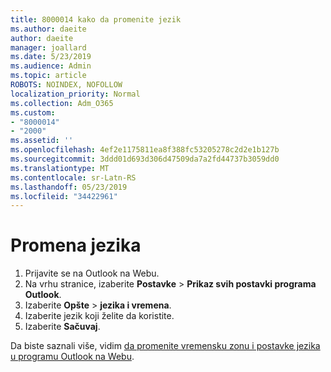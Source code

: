 ```yaml
---
title: 8000014 kako da promenite jezik
ms.author: daeite
author: daeite
manager: joallard
ms.date: 5/23/2019
ms.audience: Admin
ms.topic: article
ROBOTS: NOINDEX, NOFOLLOW
localization_priority: Normal
ms.collection: Adm_O365
ms.custom:
- "8000014"
- "2000"
ms.assetid: ''
ms.openlocfilehash: 4ef2e1175811ea8f388fc53205278c2d2e1b127b
ms.sourcegitcommit: 3ddd01d693d306d47509da7a2fd44737b3059dd0
ms.translationtype: MT
ms.contentlocale: sr-Latn-RS
ms.lasthandoff: 05/23/2019
ms.locfileid: "34422961"
---
```

# <a name="change-language"></a>Promena jezika

1.    Prijavite se na Outlook na Webu.
2. Na vrhu stranice, izaberite **Postavke** > **Prikaz svih postavki programa Outlook**.
3. Izaberite **Opšte** > **jezika i vremena**.
4. Izaberite jezik koji želite da koristite.
5. Izaberite **Sačuvaj**.
 
Da biste saznali više, vidim [da promenite vremensku zonu i postavke jezika u programu Outlook na Webu](https://support.office.com/article/65239869-12e7-4a9d-bca1-76b0ad7ce273).

